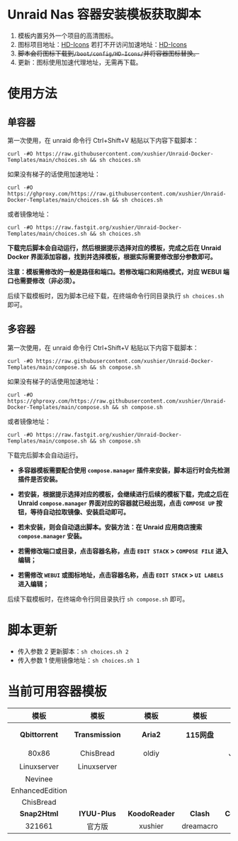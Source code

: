 # Unraid Nas 容器安装模板获取脚本

1. 模板内置另外一个项目的高清图标。
2. 图标项目地址：[HD-Icons](https://github.com/xushier/HD-Icons)  若打不开访问加速地址：[HD-Icons](https://hub.fastgit.xyz/xushier/HD-Icons)
3. ~~脚本会将图标下载到`/boot/config/HD-Icons/`并将容器图标替换。~~
4. 更新：图标使用加速代理地址，无需再下载。

# 使用方法
## 单容器
第一次使用，在 unraid 命令行 Ctrl+Shift+V 粘贴以下内容下载脚本：
```
curl -#O https://raw.githubusercontent.com/xushier/Unraid-Docker-Templates/main/choices.sh && sh choices.sh
```

如果没有梯子的话使用加速地址：
```
curl -#O https://ghproxy.com/https://raw.githubusercontent.com/xushier/Unraid-Docker-Templates/main/choices.sh && sh choices.sh
```
或者镜像地址：
```
curl -#O https://raw.fastgit.org/xushier/Unraid-Docker-Templates/main/choices.sh && sh choices.sh
```
**下载完后脚本会自动运行，然后根据提示选择对应的模板，完成之后在 Unraid Docker 界面添加容器，找到并选择模板，根据实际需要修改部分参数即可。**

**注意：模板需修改的一般是路径和端口。若修改端口和网络模式，对应 WEBUI 端口也需要修改（非必须）。**

后续下载模板时，因为脚本已经下载，在终端命令行同目录执行 `sh choices.sh` 即可。
## 多容器

第一次使用，在 unraid 命令行 Ctrl+Shift+V 粘贴以下内容下载脚本：
```
curl -#O https://raw.githubusercontent.com/xushier/Unraid-Docker-Templates/main/compose.sh && sh compose.sh
```

如果没有梯子的话使用加速地址：
```
curl -#O https://ghproxy.com/https://raw.githubusercontent.com/xushier/Unraid-Docker-Templates/main/compose.sh && sh compose.sh
```
或者镜像地址：
```
curl -#O https://raw.fastgit.org/xushier/Unraid-Docker-Templates/main/compose.sh && sh compose.sh
```
下载完后脚本会自动运行。

- **多容器模板需要配合使用 `compose.manager` 插件来安装，脚本运行时会先检测插件是否安装。**

- **若安装，根据提示选择对应的模板，会继续进行后续的模板下载，完成之后在 Unraid `compose.manager` 界面对应的容器就已经出现，点击 `COMPOSE UP` 按钮，等待自动拉取镜像、安装启动即可。**

- **若未安装，则会自动退出脚本。安装方法：在 Unraid 应用商店搜索 `compose.manager` 安装。**

- **若需修改端口或目录，点击容器名称，点击 `EDIT STACK` > `COMPOSE FILE` 进入编辑；**

- **若需修改 `WEBUI` 或图标地址，点击容器名称，点击 `EDIT STACK` > `UI LABELS` 进入编辑；**

后续下载模板时，在终端命令行同目录执行 `sh compose.sh` 即可。

# 脚本更新
- 传入参数 2 更新脚本：`sh choices.sh 2`
- 传入参数 1 使用镜像地址：`sh choices.sh 1`

# 当前可用容器模板

|模板|模板|模板|模板|模板|模板|模板|模板|
|:--:|:--:|:--:|:--:|:--:|:--:|:--:|:--:|
|**Qbittorrent**|**Transmission**|**Aria2**|**115网盘**|**百度网盘**|**阿里云盘**|**Alist**|**Filebrowser**|
|80x86|ChisBread|oldiy||Johngong||官方版|80x86|
|Linuxserver|Linuxserver||||||官方版|
|Nevinee||||||||
|EnhancedEdition||||||||
|ChisBread||||||||
|**Snap2Html**|**IYUU-Plus**|**KoodoReader**|**Clash**|**CodeServer**|**Draw.io**|**Composerize**|**AliyunWebdav**|
|321661|官方版|xushier|dreamacro|官方版|官方版|官方版|messense|